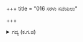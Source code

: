 +++
title = "016 ಸರಳು ಸವೆಯಲು"

+++

<details><summary>ಗದ್ಯ (ಕ.ಗ.ಪ) </summary>

16. ನಿಮಿಷ ಮಾತ್ರದಲ್ಲಿ ಕಾಂಭೋಜರಾಜನ ಬಾಣ ಸವೆಯಲು, ತನ್ನ ಶಕ್ತಿಯಿಂದಲೇ ಕಾತರಿಸಿ ಆಕ್ರಮಿಸಲಾಗಿ, ಅರ್ಜುನನು ಶಕ್ತ್ಯಾಯುಧವನ್ನು ಕತ್ತರಿಸಿದನು. ಕಿರೀಟ ಧರಿಸಿದ ಆತನ ಮಸ್ತಕವನ್ನು ಕತ್ತರಿಸಿದನು. ಮುಂದೆ ಎದುರಾಗಿ ನುಗ್ಗಿ ಬರುವವರ ಜೊತೆ, ಶ್ರುತಾಯುವಿನೊಡನೆ ದೊಡ್ಡ ಕಾಳಗವನ್ನು ಪ್ರಾರಂಭಿಸಿ, ಕಾಂಭೋಜನೊಡನೆ ಅವನನ್ನೂ ಯಮಪುರಿಗೆ ಕಳುಹಿಸಿದನು.
</details>
